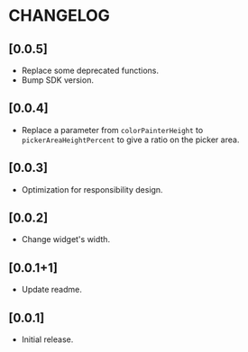 # CHANGELOG

## [0.0.5]

* Replace some deprecated functions.
* Bump SDK version.

## [0.0.4]

* Replace a parameter from `colorPainterHeight` to `pickerAreaHeightPercent` to give a ratio on the picker area.

## [0.0.3]

* Optimization for responsibility design.

## [0.0.2]

* Change widget's width.

## [0.0.1+1]

* Update readme.

## [0.0.1]

* Initial release.
